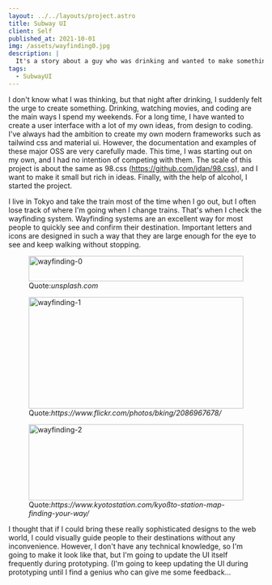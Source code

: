 ```yaml
---
layout: ../../layouts/project.astro
title: Subway UI
client: Self
published_at: 2021-10-01
img: /assets/wayfinding0.jpg
description: |
  It's a story about a guy who was drinking and wanted to make something.
tags:
  - SubwayUI
---
```

I don't know what I was thinking, but that night after drinking, I suddenly felt the urge to create something.
Drinking, watching movies, and coding are the main ways I spend my weekends.
For a long time, I have wanted to create a user interface with a lot of my own ideas, from design to coding.
I've always had the ambition to create my own modern frameworks such as tailwind css and material ui. However, the documentation and examples of these major OSS are very carefully made.
This time, I was starting out on my own, and I had no intention of competing with them. The scale of this project is about the same as 98.css (https://github.com/jdan/98.css), and I want to make it small but rich in ideas.
Finally, with the help of alcohol, I started the project.

I live in Tokyo and take the train most of the time when I go out, but I often lose track of where I'm going when I change trains.
That's when I check the wayfinding system.
Wayfinding systems are an excellent way for most people to quickly see and confirm their destination.
Important letters and icons are designed in such a way that they are large enough for the eye to see and keep walking without stopping.

<figure>
  <img
    src="/assets/wayfinding0.jpg"
    alt="wayfinding-0"
    title="wayfinding-0"
    style="
      object-fit: cover;
      width: 100%;
      height: 50px;
      object-position: 0 30%">
  <figcaption>Quote:<cite>unsplash.com</cite></figcaption>
</figure>

<figure>
  <img
    src="/assets/wayfinding1.jpg"
    alt="wayfinding-1"
    title="wayfinding-1"
    style="
      object-fit: cover;
      width: 100%;
      height: 220px;
      object-position: 0 40%">
  <figcaption>Quote:<cite>https://www.flickr.com/photos/bking/2086967678/</cite></figcaption>
</figure>

<figure>
  <img
    src="/assets/wayfinding2.jpg"
    alt="wayfinding-2"
    title="wayfinding-2"
    style="
      object-fit: cover;
      width: 100%;
      height: 150px;
      object-position: 0 40%">
  <figcaption>Quote:<cite>https://www.kyotostation.com/kyoßto-station-map-finding-your-way/</cite></figcaption>
</figure>

I thought that if I could bring these really sophisticated designs to the web world, I could visually guide people to their destinations without any inconvenience. However, I don't have any technical knowledge, so I'm going to make it look like that, but I'm going to update the UI itself frequently during prototyping. (I'm going to keep updating the UI during prototyping until I find a genius who can give me some feedback...




<!-- ## Links
- [Route23/SubwayUI](https://github.com/Route23/SubwayUI)
- [Issues](https://github.com/Route23/SubwayUI/issues)
- Blog(here)
- Docs(in preparation)
- [CodeSandbox(Components .e.g.)](https://codesandbox.io/dashboard/home?workspace=5ef0e7c4-4e77-4f35-9597-5d67b7934597)
- [Figma(Prototyping)](https://www.figma.com/file/5jOfkehBg8VJEITcPdMYKG/subwayUI-Project?node-id=0%3A1)
- [Whimsical](https://whimsical.com/subwayui-8RfsJ1ngcmbMsw8rr9XfsK)
- [Zenn(Scraps)](https://zenn.dev/ocat/scraps/1a049790273f86)
- [Inter Font](https://rsms.me/inter/) -->

